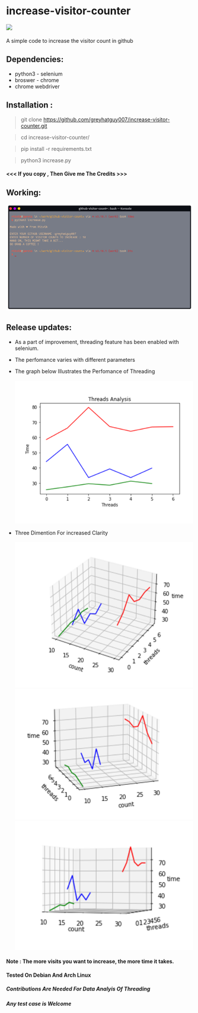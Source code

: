 # increase-visitor-counter
![](https://camo.githubusercontent.com/7998890254268d8ed476c9f66d3fa59d21dd354d2090036083c82af4cda2a0eb/68747470733a2f2f666f7274686562616467652e636f6d2f696d616765732f6261646765732f6275696c742d776974682d6c6f76652e737667)
<br></br>
A simple code to increase the visitor count in github


## Dependencies:
  - python3 - selenium
  - broswer - chrome
  - chrome webdriver

## Installation :

> git clone https://github.com/greyhatguy007/increase-visitor-counter.git 

> cd increase-visitor-counter/

> pip install -r requirements.txt

> python3 increase.py

#### <<< If you copy , Then Give me The Credits >>>

## Working:

![image](https://github.com/greyhatguy007/increase-visitor-counter/blob/main/working.png)

## Release updates:
 - As a part of improvement, threading feature has been enabled with selenium.
 - The perfomance varies with different parameters
 - The graph below Illustrates the Perfomance of Threading
<br></br>
![2d plot](https://github.com/greyhatguy007/increase-visitor-counter/blob/main/threading_analysis/2d_plot.png)

- Three Dimention For increased Clarity
<br></br>
![3d1](https://github.com/greyhatguy007/increase-visitor-counter/blob/main/threading_analysis/3d_plot.png)
![3d2](https://github.com/greyhatguy007/increase-visitor-counter/blob/main/threading_analysis/3d_plot_rotated.png)
![3d3](https://github.com/greyhatguy007/increase-visitor-counter/blob/main/threading_analysis/3d_plot_rotated2.png)

#### Note : The more visits you want to increase, the more time it takes.
####        Tested On Debian And Arch Linux

##### Contributions Are Needed For Data Analyis Of Threading
##### Any test case is Welcome
